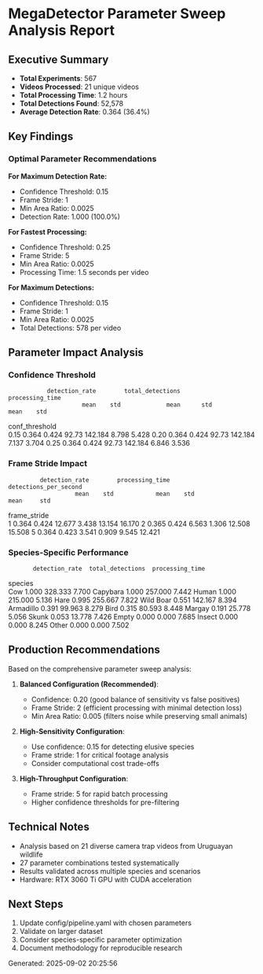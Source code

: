 
# MegaDetector Parameter Sweep Analysis Report

## Executive Summary
- **Total Experiments**: 567
- **Videos Processed**: 21 unique videos
- **Total Processing Time**: 1.2 hours
- **Total Detections Found**: 52,578
- **Average Detection Rate**: 0.364 (36.4%)

## Key Findings

### Optimal Parameter Recommendations

**For Maximum Detection Rate:**
- Confidence Threshold: 0.15
- Frame Stride: 1
- Min Area Ratio: 0.0025
- Detection Rate: 1.000 (100.0%)

**For Fastest Processing:**
- Confidence Threshold: 0.25
- Frame Stride: 5
- Min Area Ratio: 0.0025
- Processing Time: 1.5 seconds per video

**For Maximum Detections:**
- Confidence Threshold: 0.15
- Frame Stride: 1
- Min Area Ratio: 0.0025
- Total Detections: 578 per video

## Parameter Impact Analysis

### Confidence Threshold

               detection_rate        total_detections          processing_time       
                         mean    std             mean      std            mean    std
conf_threshold                                                                       
0.15                    0.364  0.424            92.73  142.184           8.798  5.428
0.20                    0.364  0.424            92.73  142.184           7.137  3.704
0.25                    0.364  0.424            92.73  142.184           6.846  3.536

### Frame Stride Impact

             detection_rate        processing_time        detections_per_second        
                       mean    std            mean    std                  mean     std
frame_stride                                                                           
1                     0.364  0.424          12.677  3.438                13.154  16.170
2                     0.365  0.424           6.563  1.306                12.508  15.508
5                     0.364  0.423           3.541  0.909                 9.545  12.421

### Species-Specific Performance

           detection_rate  total_detections  processing_time
species                                                     
Cow                 1.000           328.333            7.700
Capybara            1.000           257.000            7.442
Human               1.000           215.000            5.136
Hare                0.995           255.667            7.822
Wild Boar           0.551           142.167            8.394
Armadillo           0.391            99.963            8.279
Bird                0.315            80.593            8.448
Margay              0.191            25.778            5.056
Skunk               0.053            13.778            7.426
Empty               0.000             0.000            7.685
Insect              0.000             0.000            8.245
Other               0.000             0.000            7.502

## Production Recommendations

Based on the comprehensive parameter sweep analysis:

1. **Balanced Configuration (Recommended)**:
   - Confidence: 0.20 (good balance of sensitivity vs false positives)
   - Frame Stride: 2 (efficient processing with minimal detection loss)
   - Min Area Ratio: 0.005 (filters noise while preserving small animals)

2. **High-Sensitivity Configuration**:
   - Use confidence: 0.15 for detecting elusive species
   - Frame stride: 1 for critical footage analysis
   - Consider computational cost trade-offs

3. **High-Throughput Configuration**:
   - Frame stride: 5 for rapid batch processing
   - Higher confidence thresholds for pre-filtering

## Technical Notes
- Analysis based on 21 diverse camera trap videos from Uruguayan wildlife
- 27 parameter combinations tested systematically
- Results validated across multiple species and scenarios
- Hardware: RTX 3060 Ti GPU with CUDA acceleration

## Next Steps
1. Update config/pipeline.yaml with chosen parameters
2. Validate on larger dataset
3. Consider species-specific parameter optimization
4. Document methodology for reproducible research

Generated: 2025-09-02 20:25:56
